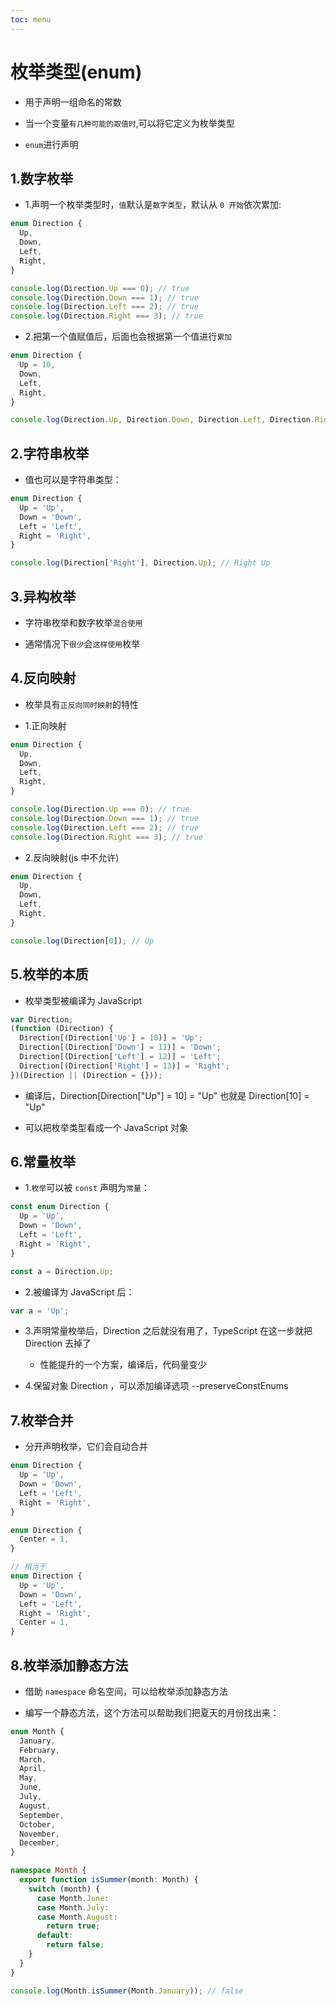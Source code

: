 ```yaml
---
toc: menu
---
```


# 枚举类型(enum)

- 用于声明一组命名的常数

- 当一个变量`有几种可能的取值时`,可以将它定义为枚举类型

- `enum`进行声明

## 1.数字枚举

- 1.声明一个枚举类型时，`值`默认是`数字类型`，默认从 `0 开始`依次累加:

```ts
enum Direction {
  Up,
  Down,
  Left,
  Right,
}

console.log(Direction.Up === 0); // true
console.log(Direction.Down === 1); // true
console.log(Direction.Left === 2); // true
console.log(Direction.Right === 3); // true
```

- 2.把第一个值赋值后，后面也会根据第一个值进行`累加`

```ts
enum Direction {
  Up = 10,
  Down,
  Left,
  Right,
}

console.log(Direction.Up, Direction.Down, Direction.Left, Direction.Right); // 10 11 12 13
```

## 2.字符串枚举

- 值也可以是字符串类型：

```ts
enum Direction {
  Up = 'Up',
  Down = 'Down',
  Left = 'Left',
  Right = 'Right',
}

console.log(Direction['Right'], Direction.Up); // Right Up
```

## 3.异构枚举

- 字符串枚举和数字枚举`混合使用`

- 通常情况下`很少`会`这样使用`枚举

## 4.反向映射

- 枚举具有`正反向同时映射`的特性

- 1.正向映射

```ts
enum Direction {
  Up,
  Down,
  Left,
  Right,
}

console.log(Direction.Up === 0); // true
console.log(Direction.Down === 1); // true
console.log(Direction.Left === 2); // true
console.log(Direction.Right === 3); // true
```

- 2.反向映射(js 中不允许)

```ts
enum Direction {
  Up,
  Down,
  Left,
  Right,
}

console.log(Direction[0]); // Up
```

## 5.枚举的本质

- 枚举类型被编译为 JavaScript

```ts
var Direction;
(function (Direction) {
  Direction[(Direction['Up'] = 10)] = 'Up';
  Direction[(Direction['Down'] = 11)] = 'Down';
  Direction[(Direction['Left'] = 12)] = 'Left';
  Direction[(Direction['Right'] = 13)] = 'Right';
})(Direction || (Direction = {}));
```

- 编译后，Direction[Direction["Up"] = 10] = "Up" 也就是 Direction[10] = "Up"

- 可以把枚举类型看成一个 JavaScript 对象

## 6.常量枚举

- 1.`枚举`可以被 `const` 声明为`常量`：

```ts
const enum Direction {
  Up = 'Up',
  Down = 'Down',
  Left = 'Left',
  Right = 'Right',
}

const a = Direction.Up;
```

- 2.被编译为 JavaScript 后：

```ts
var a = 'Up';
```

- 3.声明常量枚举后，Direction 之后就没有用了，TypeScript 在这一步就把 Direction 去掉了

  - 性能提升的一个方案，编译后，代码量变少

- 4.保留对象 Direction ，可以添加编译选项 --preserveConstEnums

## 7.枚举合并

- 分开声明枚举，它们会自动合并

```ts
enum Direction {
  Up = 'Up',
  Down = 'Down',
  Left = 'Left',
  Right = 'Right',
}

enum Direction {
  Center = 1,
}

// 相当于
enum Direction {
  Up = 'Up',
  Down = 'Down',
  Left = 'Left',
  Right = 'Right',
  Center = 1,
}
```

## 8.枚举添加静态方法

- 借助 `namespace` 命名空间，可以给枚举添加静态方法

- 编写一个静态方法，这个方法可以帮助我们把夏天的月份找出来：

```ts
enum Month {
  January,
  February,
  March,
  April,
  May,
  June,
  July,
  August,
  September,
  October,
  November,
  December,
}

namespace Month {
  export function isSummer(month: Month) {
    switch (month) {
      case Month.June:
      case Month.July:
      case Month.August:
        return true;
      default:
        return false;
    }
  }
}

console.log(Month.isSummer(Month.January)); // false
```
